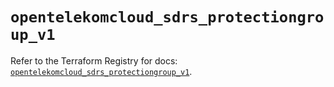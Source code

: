 # `opentelekomcloud_sdrs_protectiongroup_v1`

Refer to the Terraform Registry for docs: [`opentelekomcloud_sdrs_protectiongroup_v1`](https://registry.terraform.io/providers/opentelekomcloud/opentelekomcloud/1.36.49/docs/resources/sdrs_protectiongroup_v1).
